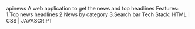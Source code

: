 apinews
A web application to get the news and top headlines
Features:
  1.Top news headlines
  2.News by category
  3.Search bar
Tech Stack: HTML | CSS | JAVASCRIPT
